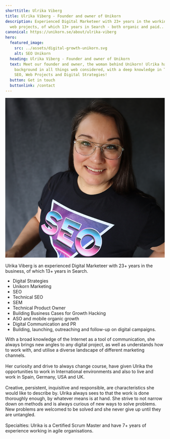 ```yaml
---
shorttitle: Ulrika Viberg
title: Ulrika Viberg - Founder and owner of Unikorn
description: Experienced Digital Marketeer with 23+ years in the working with
  web projects, of which 13+ years in Search - both organic and paid..
canonical: https://unikorn.se/about/ulrika-viberg
hero:
  featured_image:
    src: ../assets/digital-growth-unikorn.svg
    alt: SEO Unikorn
  heading: Ulrika Viberg - Founder and owner of Unikorn
  text: Meet our founder and owner, the woman behind Unikorn! Ulrika has a solid
    background in all things web considered, with a deep knowledge in Technical
    SEO, Web Projects and Digital Strategies!
  button: Get in touch
  buttonlink: /contact
---
```

![Ulrika Viberg](../assets/ulrikaviberg.png "Ulrika Viberg")

Ulrika Viberg is an experienced Digital Marketeer with 23+ years in the business, of which 13+ years in Search.

* Digital Strategies
* Unikorn Marketing
* SEO
* Technical SEO
* SEM
* Technical Product Owner
* Building Business Cases for Growth Hacking
* ASO and mobile organic growth
* Digital Communication and PR
* Building, launching, outreaching and follow-up on digital campaigns.

With a broad knowledge of the Internet as a tool of communication, she always brings new angles to any digital project, as well as understands how to work with, and utilise a diverse landscape of different marketing channels.\
\
Her curiosity and drive to always change course, have given Ulrika the opportunities to work in International environments and also to live and work in Spain, Germany, USA and UK.\
\
Creative, persistent, inquisitive and responsible, are characteristics she would like to describe by. Ulrika always sees to that the work is done thoroughly enough, by whatever means is at hand. She strive to not narrow down on methods and is always curious of new ways to solve problems. New problems are welcomed to be solved and she never give up until they are untangled.\
\
Specialties: Ulrika is a Certified Scrum Master and have 7+ years of experience working in agile organisations.